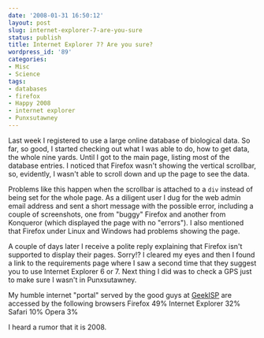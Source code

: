 ```yaml
---
date: '2008-01-31 16:50:12'
layout: post
slug: internet-explorer-7-are-you-sure
status: publish
title: Internet Explorer 7? Are you sure?
wordpress_id: '89'
categories:
- Misc
- Science
tags:
- databases
- firefox
- Happy 2008
- internet explorer
- Punxsutawney
---
```


Last week I registered to use a large online database of biological data. So far, so good, I started checking out what I was able to do, how to get data, the whole nine yards. Until I got to the main page, listing most of the database entries. I noticed that Firefox wasn't showing the vertical  scrollbar, so, evidently, I wasn't able to scroll down and up the page to see the data. 

Problems like this happen when the scrollbar is attached to a `div` instead of being set for the whole page. As a diligent user I dug for the web admin email address and sent a short message with the possible error, including a couple of screenshots, one from "buggy" Firefox and another from Konqueror (which displayed the page with no "errors"). I also mentioned that Firefox under Linux and Windows had problems showing the page.

A couple of days later I receive a polite reply explaining that Firefox isn't supported to display their pages. Sorry!? I cleared my eyes and then I found a link to the requirements page where I saw a second time that they suggest you to use Internet Explorer 6 or 7. Next thing I did was to check a GPS just to make sure I wasn't in Punxsutawney.

My humble internet "portal" served by the good guys at [GeekISP](http://geekisp.com) are accessed by the following browsers 
Firefox  	49%
Internet Explorer 	32%
Safari 	10%
Opera 	3%

I heard a rumor that it is 2008.

